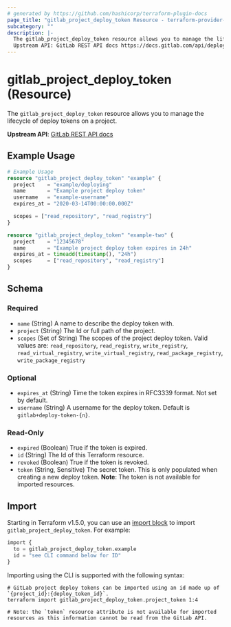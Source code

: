 ```yaml
---
# generated by https://github.com/hashicorp/terraform-plugin-docs
page_title: "gitlab_project_deploy_token Resource - terraform-provider-gitlab"
subcategory: ""
description: |-
  The gitlab_project_deploy_token resource allows you to manage the lifecycle of deploy tokens on a project.
  Upstream API: GitLab REST API docs https://docs.gitlab.com/api/deploy_tokens/
---
```


# gitlab_project_deploy_token (Resource)

The `gitlab_project_deploy_token` resource allows you to manage the lifecycle of deploy tokens on a project.

**Upstream API**: [GitLab REST API docs](https://docs.gitlab.com/api/deploy_tokens/)

## Example Usage

```terraform
# Example Usage
resource "gitlab_project_deploy_token" "example" {
  project    = "example/deploying"
  name       = "Example project deploy token"
  username   = "example-username"
  expires_at = "2020-03-14T00:00:00.000Z"

  scopes = ["read_repository", "read_registry"]
}

resource "gitlab_project_deploy_token" "example-two" {
  project    = "12345678"
  name       = "Example project deploy token expires in 24h"
  expires_at = timeadd(timestamp(), "24h")
  scopes     = ["read_repository", "read_registry"]
}
```

<!-- schema generated by tfplugindocs -->
## Schema

### Required

- `name` (String) A name to describe the deploy token with.
- `project` (String) The Id or full path of the project.
- `scopes` (Set of String) The scopes of the project deploy token. Valid values are: `read_repository`, `read_registry`, `write_registry`, `read_virtual_registry`, `write_virtual_registry`, `read_package_registry`, `write_package_registry`

### Optional

- `expires_at` (String) Time the token expires in RFC3339 format. Not set by default.
- `username` (String) A username for the deploy token. Default is `gitlab+deploy-token-{n}`.

### Read-Only

- `expired` (Boolean) True if the token is expired.
- `id` (String) The Id of this Terraform resource.
- `revoked` (Boolean) True if the token is revoked.
- `token` (String, Sensitive) The secret token. This is only populated when creating a new deploy token. **Note**: The token is not available for imported resources.

## Import

Starting in Terraform v1.5.0, you can use an [import block](https://developer.hashicorp.com/terraform/language/import) to import `gitlab_project_deploy_token`. For example:

```terraform
import {
  to = gitlab_project_deploy_token.example
  id = "see CLI command below for ID"
}
```

Importing using the CLI is supported with the following syntax:

```shell
# GitLab project deploy tokens can be imported using an id made up of `{project_id}:{deploy_token_id}`.
terraform import gitlab_project_deploy_token.project_token 1:4

# Note: the `token` resource attribute is not available for imported resources as this information cannot be read from the GitLab API.
```
